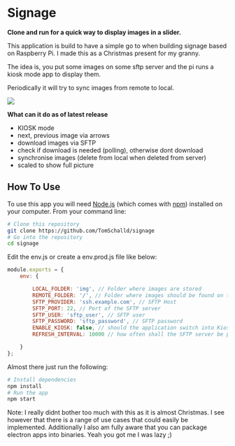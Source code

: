 # Signage

**Clone and run for a quick way to display images in a slider.**

This application is build to have a simple go to when building signage based on Raspberry Pi. 
I made this as a Christmas present for my granny. 

The idea is, you put some images on some sftp server and the pi runs a kiosk mode app to display them. 

Periodically it will try to sync images from remote to local.


![](https://media.giphy.com/media/jfCiiXRssTQcsLw897/giphy.gif)



**What can it do as of latest release**

* KIOSK mode 
* next, previous image via arrows
* download images via SFTP
* check if download is needed (polling), otherwise dont download
* synchronise images (delete from local when deleted from server)
* scaled to show full picture



## How To Use

To use this app you will need [Node.js](https://nodejs.org/en/download/) (which comes with [npm](http://npmjs.com)) installed on your computer. From your command line:

```bash
# Clone this repository
git clone https://github.com/TomSchalld/signage
# Go into the repository
cd signage
```

Edit the env.js or create a env.prod.js file like below:

```js
module.exports = {
    env: {

        LOCAL_FOLDER: 'img', // Folder where images are stored
        REMOTE_FOLDER: '/', // Folder where images should be found on the server
        SFTP_PROVIDER: 'ssh.example.com', // SFTP Host
        SFTP_PORT: 22, // Port of the SFTP server
        SFTP_USER: 'sftp_user', // SFTP user 
        SFTP_PASSWORD: 'sftp_password', // SFTP password
        ENABLE_KIOSK: false, // should the application switch into Kiosk mode aka full screen after loading
        REFRESH_INTERVAL: 10000 // how often shall the SFTP server be polled for updates, in milliseconds

    }
};
```
Almost there just run the following: 

```bash
# Install dependencies
npm install
# Run the app
npm start
```

Note: I really didnt bother too much with this as it is almost Christmas. I see however that there is a range of use cases that could easily be implemented.
      Additionally I also am fully aware that you can package electron apps into binaries. Yeah you got me I was lazy ;) 
